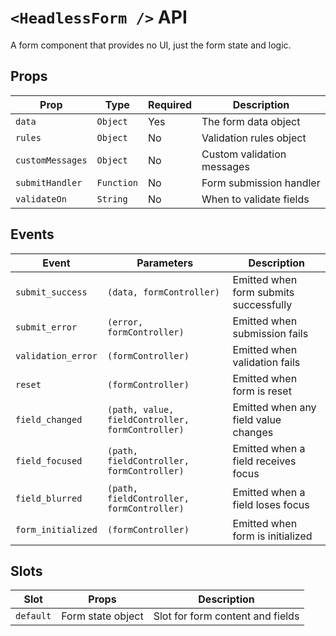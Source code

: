 # `<HeadlessForm />` API

<TabNav :items="[
{ label: 'Usage', link: '/headless-forms/form' },
{ label: 'API', link: '/headless-forms/form_api' },
]" />


A form component that provides no UI, just the form state and logic.

## Props

| Prop | Type | Required | Description |
|------|------|----------|-------------|
| `data` | `Object` | Yes | The form data object |
| `rules` | `Object` | No | Validation rules object |
| `customMessages` | `Object` | No | Custom validation messages |
| `submitHandler` | `Function` | No | Form submission handler |
| `validateOn` | `String` | No | When to validate fields |

## Events

| Event | Parameters | Description |
|-------|------------|-------------|
| `submit_success` | `(data, formController)` | Emitted when form submits successfully |
| `submit_error` | `(error, formController)` | Emitted when submission fails |
| `validation_error` | `(formController)` | Emitted when validation fails |
| `reset` | `(formController)` | Emitted when form is reset |
| `field_changed` | `(path, value, fieldController, formController)` | Emitted when any field value changes |
| `field_focused` | `(path, fieldController, formController)` | Emitted when a field receives focus |
| `field_blurred` | `(path, fieldController, formController)` | Emitted when a field loses focus |
| `form_initialized` | `(formController)` | Emitted when form is initialized |

## Slots

| Slot | Props | Description |
|------|-------|-------------|
| `default` | Form state object | Slot for form content and fields |
